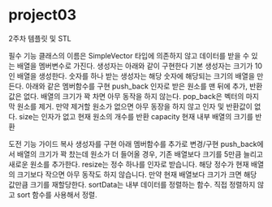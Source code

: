 # project03

2주차 템플릿 및 STL

필수 기능
클래스의 이름은 SimpleVector
타입에 의존하지 않고 데이터를 받을 수 있는 배열을 멤버변수로 가진다.
생성자는 아래와 같이 구현한다
  기본 생성자는 크기가 10인 배열을 생성한다.
  숫자를 하나 받는 생성자는 해당 숫자에 해당되는 크기의 배열을 만든다.
아래와 같은 멤버함수를 구현
  push_back 인자로 받은 원소를 맨 뒤에 추가, 반환값은 없다. 배열의 크기가 꽉 차면 아무 동작을 하지 않는다.
  pop_back은 벡터의 마지막 원소를 제거. 만약 제거할 원소가 없으면 아무 동장을 하지 않고 인자 및 반환값이 없다.
  size는 인자가 없고 현재 원소의 개수를 반환
  capacity 현재 내부 배열의 크기를 반환


도전 기능 가이드
복사 생성자를 구현
아래 멤버함수를 추가로 변경/구현
  push_back에서 배열의 크기가 꽉 찼는데 원소가 더 들어올 경우, 기존 배열보다 크기를 5만큼 늘리고 새로운 원소를 추가한다.
  resize는 정수 하나를 인자로 받습니다. 해당 정수가 현재 배열의 크기보다 작으면 아무 동작도 하지 않습니다. 만약 현재 배열보다 크기가 크면 해당 값만큼 크기를 재할당한다.
  sortData는 내부 데이터를 정렬하는 함수. 직접 정렬하지 않고 sort 함수를 사용해서 정렬.
